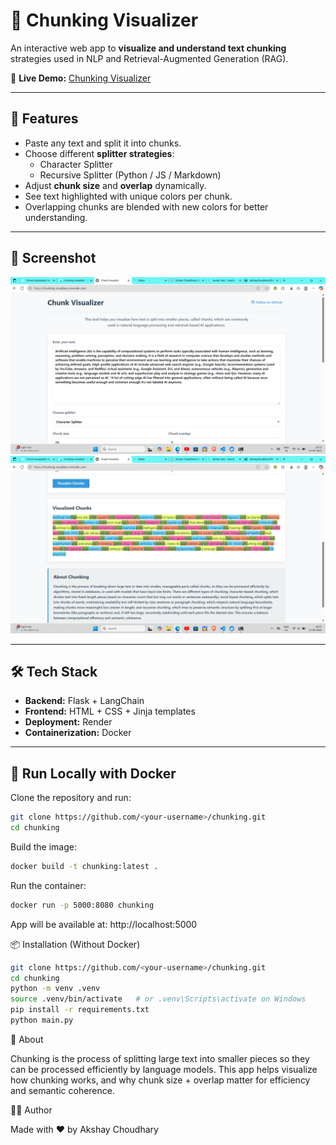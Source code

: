 # 🧩 Chunking Visualizer

An interactive web app to **visualize and understand text chunking** strategies used in NLP and Retrieval-Augmented Generation (RAG).  

🔗 **Live Demo:** [Chunking Visualizer](https://chunking-visualizer.onrender.com/)

---

## 🚀 Features
- Paste any text and split it into chunks.
- Choose different **splitter strategies**:
  - Character Splitter  
  - Recursive Splitter (Python / JS / Markdown)  
- Adjust **chunk size** and **overlap** dynamically.  
- See text highlighted with unique colors per chunk.  
- Overlapping chunks are blended with new colors for better understanding.  

---

## 📸 Screenshot

![App Screenshot 1](https://github.com/Akshay9715/Chunk-Visualizer/blob/main/assests/screenshot1.png?raw=true)
![App Screenshot 2](https://github.com/Akshay9715/Chunk-Visualizer/blob/main/assests/screenshot2.png?raw=true)

---

## 🛠️ Tech Stack
- **Backend:** Flask + LangChain  
- **Frontend:** HTML + CSS + Jinja templates  
- **Deployment:** Render  
- **Containerization:** Docker  

---

## 🐳 Run Locally with Docker
Clone the repository and run:

```bash
git clone https://github.com/<your-username>/chunking.git
cd chunking
```
Build the image:

```bash
docker build -t chunking:latest .
```

Run the container:

```bash
docker run -p 5000:8080 chunking
```

App will be available at: http://localhost:5000

📦 Installation (Without Docker)

```bash
git clone https://github.com/<your-username>/chunking.git
cd chunking
python -m venv .venv
source .venv/bin/activate   # or .venv\Scripts\activate on Windows
pip install -r requirements.txt
python main.py
```

📖 About

Chunking is the process of splitting large text into smaller pieces so they can be processed efficiently by language models.
This app helps visualize how chunking works, and why chunk size + overlap matter for efficiency and semantic coherence.

👨‍💻 Author

Made with ❤️ by Akshay Choudhary
